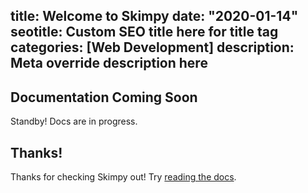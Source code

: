 title: Welcome to Skimpy
date: "2020-01-14"
seotitle: Custom SEO title here for title tag
categories: [Web Development]
description: Meta override description here
---
## Documentation Coming Soon
Standby! Docs are in progress.

## Thanks!
Thanks for checking Skimpy out! Try [reading the docs](https://skimpycms.com/docs).
